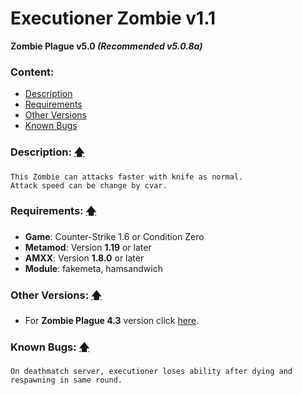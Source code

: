 # Executioner Zombie v1.1
**Zombie Plague v5.0 _(Recommended v5.0.8a)_**

### Content:
+ [Description](#description-)
+ [Requirements](#requirements-)
+ [Other Versions](#other-versions-)
+ [Known Bugs](#known-bugs-)

### Description: [🡅](#executioner-zombie-v11)
```
This Zombie can attacks faster with knife as normal.
Attack speed can be change by cvar.
```

### Requirements: [🡅](#executioner-zombie-v11)
+ **Game**: Counter-Strike 1.6 or Condition Zero
+ **Metamod**: Version **1.19** or later
+ **AMXX**: Version **1.8.0** or later
+ **Module**: fakemeta, hamsandwich

### Other Versions: [🡅](#executioner-zombie-v11)
+ For **Zombie Plague 4.3** version click [here](../%5BZP43%5D%20Zombie%20-%20Executioner).

### Known Bugs: [🡅](#executioner-zombie-v11)
```
On deathmatch server, executioner loses ability after dying and respawning in same round.
```
